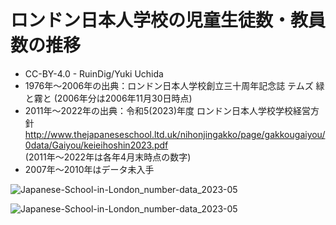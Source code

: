 # ロンドン日本人学校の児童生徒数・教員数の推移
* CC-BY-4.0 - RuinDig/Yuki Uchida
* 1976年～2006年の出典：ロンドン日本人学校創立三十周年記念誌 テムズ 緑と霧と (2006年分は2006年11月30日時点)
* 2011年～2022年の出典：令和5(2023)年度 ロンドン日本人学校学校経営方針  
http://www.thejapaneseschool.ltd.uk/nihonjingakko/page/gakkougaiyou/0data/Gaiyou/keieihoshin2023.pdf  
(2011年～2022年は各年4月末時点の数字)
* 2007年～2010年はデータ未入手

![Japanese-School-in-London_number-data_2023-05](https://github.com/RuinDig/Japanese-School-in-London_number-data_2023-05/assets/20723919/efa24252-6c00-4931-9142-42ff9376c64d)

![Japanese-School-in-London_number-data_2023-05](https://github.com/RuinDig/Japanese-School-in-London_number-data_2023-05/assets/20723919/fbae549e-cce6-46f0-994b-1a37befc3d04)
